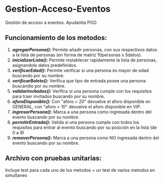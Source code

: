 # Gestion-Acceso-Eventos
Gestión de acceso a eventos. Ayudantia POO

## Funcionamiento de los metodos:

1. ***agregarPersona():*** Permite añadir personas, con sus respectivos datos a la lista de personas (en forma de matriz 10personas x 5datos).
2. ***inicializarLista():*** Permite restablecer rapidamente la lista de personas, asignandole datos predefinidos.
3. ***verificarEdad():*** Permite verificar si una persona es mayor de edad buscando por su nombre.
4. ***verificarBoleto():*** Verifica que tipo de entrada posee una persona buscandio por su nombre.
5. ***validarInvitados():*** Verifica si una persona cumple con los requisitos para traer invitados buscando por su nombre.
6. ***aforoDisponible():*** Con "aforo = 20" devuelve el aforo disponible en GENERAL, con "aforo = 10" devuelve el aforo disponible en VIP.
7. ***ingresarPersona():*** Marca a una persona como ingresada dentro del evento buscando por su nombre.
8. ***permitirEntrada():*** Valida si una persona cumple con todos los requisitos para entrar al evento buscando por su posición en la lista (de 0 a 9)
9. ***removerPersona():*** Marca a una persona como NO ingresada dentro del evento buscando por su nombre.

## Archivo con pruebas unitarias:
Incluye test para cada uno de los metodos + un test de varios metodos en simultaneo
